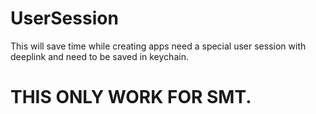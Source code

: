 # UserSession

This will save time while creating apps need a special user session with deeplink and need to be saved in keychain.

# THIS ONLY WORK FOR SMT. 

